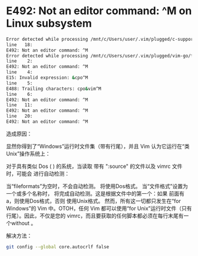 # E492: Not an editor command: ^M on Linux subsystem

~~~bash
Error detected while processing /mnt/c/Users/user/.vim/plugged/c-support/ftdetect/template.vim:
line   18:
E492: Not an editor command: ^M
Error detected while processing /mnt/c/Users/user/.vim/plugged/vim-go/ftdetect/gofiletype.vim:
line    2:
E492: Not an editor command: ^M
line    4:
E15: Invalid expression: &cpo^M
line    5:
E488: Trailing characters: cpo&vim^M
line    6:
E492: Not an editor command: ^M
line   11:
E492: Not an editor command: ^M
line   20:
E492: Not an editor command: ^M
~~~

造成原因：

显然你得到了“Windows”运行时文件集（带有<CR><NL>行尾），并且 Vim 认为它运行在“类 Unix”操作系统上：

对于具有类似 Dos <EOL>( <CR><NL>) 的系统，当读取
带有 ":source" 的文件以及 vimrc 文件时，<EOL>可能会
进行自动检测：

当“fileformats”为空时，不会自动检测。
将使用Dos格式。
当“文件格式”设置为一个或多个名称时，
将完成自动检测。这是根据<NL>文件中的第一个：如果
<CR>前面有a，则使用Dos格式，否则
使用Unix格式。
然而，所有这一切都只发生在“for Windows”的 Vim 中。OTOH，任何 Vim 都可以使用“for Unix”运行时文件（只有<NL>行尾）。因此，不仅是您的 vimrc，而且要获取的任何脚本都必须在每行末尾有一个<NL>without 。<CR>

解决方法：

~~~bash
git config --global core.autocrlf false 
~~~